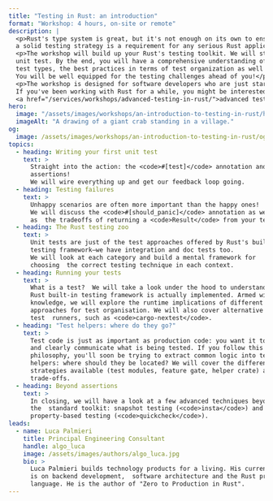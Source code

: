 ```yaml
---
title: "Testing in Rust: an introduction"
format: "Workshop: 4 hours, on-site or remote"
description: |
  <p>Rust's type system is great, but it's not enough on its own to ensure correctness: 
  a solid testing strategy is a requirement for any serious Rust application.</p>
  <p>The workshop will build up your Rust's testing toolkit. We will start from scratch, with your first
  unit test. By the end, you will have a comprehensive understanding of the available 
  test types, the best practices in terms of test organization as well as their runtime implications.
  You will be well equipped for the testing challenges ahead of you!</p>
  <p>The workshop is designed for software developers who are just starting their Rust journey. <br>
  If you've been working with Rust for a while, you might be interested instead in our 
  <a href="/services/workshops/advanced-testing-in-rust/">advanced testing workshop</a>.</p>
hero:
  image: "/assets/images/workshops/an-introduction-to-testing-in-rust/header-background.jpg"
  imageAlt: "A drawing of a giant crab standing in a village."
og:
  image: /assets/images/workshops/an-introduction-to-testing-in-rust/og-image.jpg
topics:
  - heading: Writing your first unit test
    text: >
      Straight into the action: the <code>#[test]</code> annotation and  basic
      assertions!  
      We will wire everything up and get our feedback loop going.
  - heading: Testing failures
    text: >
      Unhappy scenarios are often more important than the happy ones!  
      We will discuss the <code>#[should_panic]</code> annotation as well
      as  the tradeoffs of returning a <code>Result</code> from your tests.
  - heading: The Rust testing zoo
    text: >
      Unit tests are just of the test approaches offered by Rust's built-in
      testing framework—we have integration and doc tests too.  
      We will look at each category and build a mental framework for
      choosing  the correct testing technique in each context.
  - heading: Running your tests
    text: >
      What is a test?  We will take a look under the hood to understand how the
      Rust built-in testing framework is actually implemented. Armed with this
      knowledge, we will explore the runtime implications of different
      approaches for test organisation. We will also cover alternative
      test  runners, such as <code>cargo-nextest</code>.
  - heading: "Test helpers: where do they go?"
    text: >
      Test code is just as important as production code: you want it to be terse
      and clearly communicate what is being tested. If you follow this
      philosophy, you'll soon be trying to extract common logic into test
      helpers: where should they be located? We will cover the different
      strategies available (test modules, feature gate, helper crate) and their
      trade-offs.
  - heading: Beyond assertions
    text: >
      In closing, we will have a look at a few advanced techniques beyond
      the  standard toolkit: snapshot testing (<code>insta</code>) and
      property-based testing (<code>quickcheck</code>).
leads:
  - name: Luca Palmieri
    title: Principal Engineering Consultant
    handle: algo_luca
    image: /assets/images/authors/algo_luca.jpg
    bio: >
      Luca Palmieri builds technology products for a living. His current focus
      is on backend development,  software architecture and the Rust programming
      language. He is the author of "Zero to Production in Rust".
---
```


<!--break-->
